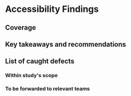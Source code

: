 # Accessibility Findings

## Coverage

## Key takeaways and recommendations

## List of caught defects

### Within study's scope

### To be forwarded to relevant teams
